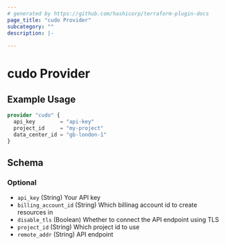 ```yaml
---
# generated by https://github.com/hashicorp/terraform-plugin-docs
page_title: "cudo Provider"
subcategory: ""
description: |-
  
---
```


# cudo Provider



## Example Usage

```terraform
provider "cudo" {
  api_key        = "api-key"
  project_id     = "my-project"
  data_center_id = "gb-london-1"
}
```

<!-- schema generated by tfplugindocs -->
## Schema

### Optional

- `api_key` (String) Your API key
- `billing_account_id` (String) Which billinag account id to create resources in
- `disable_tls` (Boolean) Whether to connect the API endpoint using TLS
- `project_id` (String) Which project id to use
- `remote_addr` (String) API endpoint
